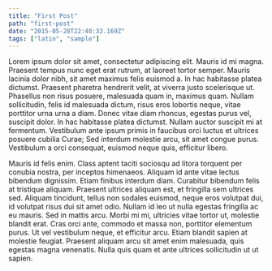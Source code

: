 ```yaml
---
title: "First Post"
path: "first-post"
date: "2015-05-28T22:40:32.169Z"
tags: ["latin", "sample"]
---
```


Lorem ipsum dolor sit amet, consectetur adipiscing elit. Mauris id mi magna. Praesent tempus nunc eget erat rutrum, at laoreet tortor semper. Mauris lacinia dolor nibh, sit amet maximus felis euismod a. In hac habitasse platea dictumst. Praesent pharetra hendrerit velit, at viverra justo scelerisque ut. Phasellus non risus posuere, malesuada quam in, maximus quam. Nullam sollicitudin, felis id malesuada dictum, risus eros lobortis neque, vitae porttitor urna urna a diam. Donec vitae diam rhoncus, egestas purus vel, suscipit dolor. In hac habitasse platea dictumst. Nullam auctor suscipit mi at fermentum. Vestibulum ante ipsum primis in faucibus orci luctus et ultrices posuere cubilia Curae; Sed interdum molestie arcu, sit amet congue purus. Vestibulum a orci consequat, euismod neque quis, efficitur libero.

Mauris id felis enim. Class aptent taciti sociosqu ad litora torquent per conubia nostra, per inceptos himenaeos. Aliquam id ante vitae lectus bibendum dignissim. Etiam finibus interdum diam. Curabitur bibendum felis at tristique aliquam. Praesent ultrices aliquam est, et fringilla sem ultrices sed. Aliquam tincidunt, tellus non sodales euismod, neque eros volutpat dui, id volutpat risus dui sit amet odio. Nullam id leo ut nulla egestas fringilla ac eu mauris. Sed in mattis arcu. Morbi mi mi, ultricies vitae tortor ut, molestie blandit erat. Cras orci ante, commodo et massa non, porttitor elementum purus. Ut vel vestibulum neque, et efficitur arcu. Etiam blandit sapien at molestie feugiat. Praesent aliquam arcu sit amet enim malesuada, quis egestas magna venenatis. Nulla quis quam et ante ultrices sollicitudin ut ut sapien.